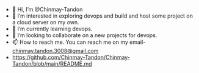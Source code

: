 - 👋 Hi, I’m @Chinmay-Tandon
- 👀 I’m interested in exploring devops and build and host some project on a cloud server on my own.
- 🌱 I’m currently learning devops.
- 💞️ I’m looking to collaborate on a new projects for devops.
- 📫 How to reach me. You can reach me on my email- chinmay.tandon.3008@gmail.com
- https://github.com/Chinmay-Tandon/Chinmay-Tandon/blob/main/README.md

<!---
Chinmay-Tandon/Chinmay-Tandon is a ✨ special ✨ repository because its `README.md` (this file) appears on your GitHub profile.
You can click the Preview link to take a look at your changes.
--->
